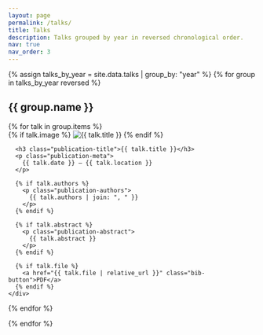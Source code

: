 ```yaml
---
layout: page
permalink: /talks/
title: Talks
description: Talks grouped by year in reversed chronological order.
nav: true
nav_order: 3
---
```


{% assign talks_by_year = site.data.talks | group_by: "year" %}
{% for group in talks_by_year reversed %}
## {{ group.name }}

<div class="publications">
  {% for talk in group.items %}
    <div class="publication">
      {% if talk.image %}
        <img src="{{ talk.image | relative_url }}" alt="{{ talk.title }}" class="publication-img"/>
      {% endif %}
      
      <h3 class="publication-title">{{ talk.title }}</h3>
      <p class="publication-meta">
        {{ talk.date }} — {{ talk.location }}
      </p>

      {% if talk.authors %}
        <p class="publication-authors">
          {{ talk.authors | join: ", " }}
        </p>
      {% endif %}

      {% if talk.abstract %}
        <p class="publication-abstract">
          {{ talk.abstract }}
        </p>
      {% endif %}

      {% if talk.file %}
        <a href="{{ talk.file | relative_url }}" class="bib-button">PDF</a>
      {% endif %}
    </div>
  {% endfor %}
</div>
{% endfor %}
